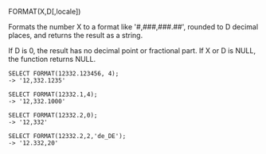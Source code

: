 FORMAT(X,D[,locale])

Formats the number X to a format like '#,###,###.##', rounded to D decimal places, and returns the result as a string.

If D is 0, the result has no decimal point or fractional part. If X or D is NULL, the function returns NULL.

```
SELECT FORMAT(12332.123456, 4);
-> '12,332.1235'

SELECT FORMAT(12332.1,4);
-> '12,332.1000'

SELECT FORMAT(12332.2,0);
-> '12,332'

SELECT FORMAT(12332.2,2,'de_DE');
-> '12.332,20'
```
